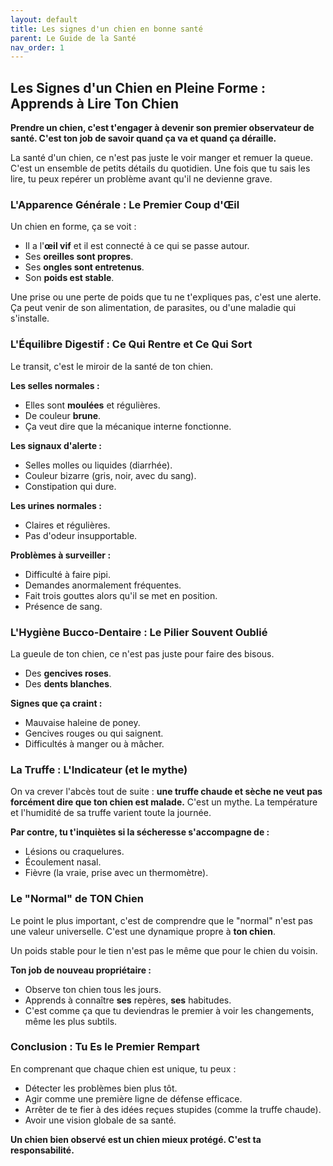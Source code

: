 ```yaml
---
layout: default
title: Les signes d'un chien en bonne santé
parent: Le Guide de la Santé
nav_order: 1
---
```


## **Les Signes d'un Chien en Pleine Forme : Apprends à Lire Ton Chien**

**Prendre un chien, c'est t'engager à devenir son premier observateur de santé. C'est ton job de savoir quand ça va et quand ça déraille.**

La santé d'un chien, ce n'est pas juste le voir manger et remuer la queue. C'est un ensemble de petits détails du quotidien. Une fois que tu sais les lire, tu peux repérer un problème avant qu'il ne devienne grave.

### **L'Apparence Générale : Le Premier Coup d'Œil**

Un chien en forme, ça se voit :
- Il a l'**œil vif** et il est connecté à ce qui se passe autour.
- Ses **oreilles sont propres**.
- Ses **ongles sont entretenus**.
- Son **poids est stable**.

Une prise ou une perte de poids que tu ne t'expliques pas, c'est une alerte. Ça peut venir de son alimentation, de parasites, ou d'une maladie qui s'installe.

### **L'Équilibre Digestif : Ce Qui Rentre et Ce Qui Sort**

Le transit, c'est le miroir de la santé de ton chien.

**Les selles normales :**
- Elles sont **moulées** et régulières.
- De couleur **brune**.
- Ça veut dire que la mécanique interne fonctionne.

**Les signaux d'alerte :**
- Selles molles ou liquides (diarrhée).
- Couleur bizarre (gris, noir, avec du sang).
- Constipation qui dure.

**Les urines normales :**
- Claires et régulières.
- Pas d'odeur insupportable.

**Problèmes à surveiller :**
- Difficulté à faire pipi.
- Demandes anormalement fréquentes.
- Fait trois gouttes alors qu'il se met en position.
- Présence de sang.

### **L'Hygiène Bucco-Dentaire : Le Pilier Souvent Oublié**

La gueule de ton chien, ce n'est pas juste pour faire des bisous.
- Des **gencives roses**.
- Des **dents blanches**.

**Signes que ça craint :**
- Mauvaise haleine de poney.
- Gencives rouges ou qui saignent.
- Difficultés à manger ou à mâcher.

### **La Truffe : L'Indicateur (et le mythe)**

On va crever l'abcès tout de suite : **une truffe chaude et sèche ne veut pas forcément dire que ton chien est malade.** C'est un mythe. La température et l'humidité de sa truffe varient toute la journée.

**Par contre, tu t'inquiètes si la sécheresse s'accompagne de :**
- Lésions ou craquelures.
- Écoulement nasal.
- Fièvre (la vraie, prise avec un thermomètre).

### **Le "Normal" de TON Chien**

Le point le plus important, c'est de comprendre que le "normal" n'est pas une valeur universelle. C'est une dynamique propre à **ton chien**.

Un poids stable pour le tien n'est pas le même que pour le chien du voisin.

**Ton job de nouveau propriétaire :**
- Observe ton chien tous les jours.
- Apprends à connaître **ses** repères, **ses** habitudes.
- C'est comme ça que tu deviendras le premier à voir les changements, même les plus subtils.

### **Conclusion : Tu Es le Premier Rempart**

En comprenant que chaque chien est unique, tu peux :
- Détecter les problèmes bien plus tôt.
- Agir comme une première ligne de défense efficace.
- Arrêter de te fier à des idées reçues stupides (comme la truffe chaude).
- Avoir une vision globale de sa santé.

**Un chien bien observé est un chien mieux protégé. C'est ta responsabilité.** 